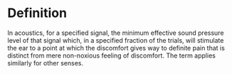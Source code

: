 # Definition

In acoustics, for a specified signal, the minimum effective sound
pressure level of that signal which, in a specified fraction of the
trials, will stimulate the ear to a point at which the discomfort gives
way to definite pain that is distinct from mere non-noxious feeling of
discomfort. The term applies similarly for other senses.
